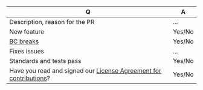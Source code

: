 | Q             | A
| ------------- | ---
|Description, reason for the PR| ...
|New feature| Yes/No <!-- Do not forget to update docs/ -->
|[BC breaks](/docs/contributing/our-backward-compatibility-promise.md)| Yes/No <!-- Do not forget to update UPGRADE.md -->
|Fixes issues| ... <!-- Write "closes #123" for the issue to be closed automatically during merge -->
|Standards and tests pass| Yes/No
|Have you read and signed our [License Agreement for contributions](https://www.shopsys.com/license-agreement)?| Yes/No
